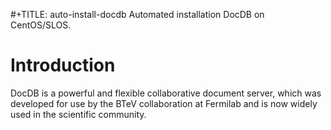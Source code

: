 #+TITLE: auto-install-docdb
Automated installation DocDB on CentOS/SLOS.

# Introduction

DocDB is a powerful and flexible collaborative document server, which was developed for use by the BTeV collaboration at Fermilab and is now widely used in the scientific community.  
